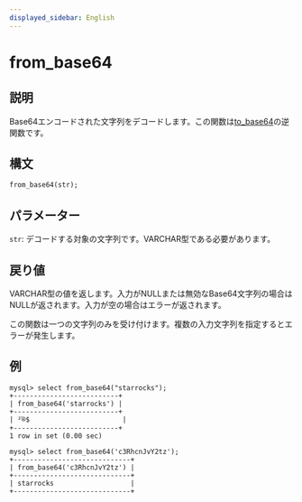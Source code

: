 ```yaml
---
displayed_sidebar: English
---
```


# from_base64

## 説明

Base64エンコードされた文字列をデコードします。この関数は[to_base64](to_base64.md)の逆関数です。

## 構文

```Haskell
from_base64(str);
```

## パラメーター

`str`: デコードする対象の文字列です。VARCHAR型である必要があります。

## 戻り値

VARCHAR型の値を返します。入力がNULLまたは無効なBase64文字列の場合はNULLが返されます。入力が空の場合はエラーが返されます。

この関数は一つの文字列のみを受け付けます。複数の入力文字列を指定するとエラーが発生します。

## 例

```Plain Text
mysql> select from_base64("starrocks");
+--------------------------+
| from_base64('starrocks') |
+--------------------------+
| ²֫®$                       |
+--------------------------+
1 row in set (0.00 sec)

mysql> select from_base64('c3RhcnJvY2tz');
+-----------------------------+
| from_base64('c3RhcnJvY2tz') |
+-----------------------------+
| starrocks                   |
+-----------------------------+
```
